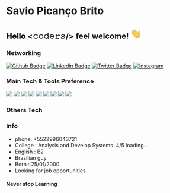 # Savio Picanço Brito

<h2> 𝐇𝐞𝐥𝐥𝐨 <𝚌𝚘𝚍𝚎𝚛𝚜/> feel welcome! <img src="https://github.com/ABSphreak/ABSphreak/blob/master/gifs/Hi.gif" width="30px"></h2>

### Networking

[![Github Badge](https://img.shields.io/badge/-Github-000?style=flat-square&logo=Github&logoColor=white&link=https://github.com/Saviopb/)](https://github.com/Saviopb/)
[![Linkedin Badge](https://img.shields.io/badge/-LinkedIn-blue?style=flat-square&logo=Linkedin&logoColor=white&link=https://www.linkedin.com/in/savio-pican%C3%A7o-b739a518a/)](https://www.linkedin.com/in/savio-pican%C3%A7o-b739a518a/)
[![Twitter Badge](https://img.shields.io/badge/-Twitter-1ca0f1?style=flat-square&labelColor=1ca0f1&logo=twitter&logoColor=white&link=https://twitter.com/savinnsk)](https://twitter.com/savinnsk)
<a href="https://www.instagram.com/savinnsk/" target="_blank"><img src="https://img.shields.io/badge/Instagram-%23E4405F.svg?&style=flat-square&logo=instagram&logoColor=white" alt="Instagram"></a>


### Main  Tech & Tools Preference

<img src = "https://img.shields.io/badge/-HTML5-E34F26?style=flat&logo=html5&logoColor=white"> <img src = "https://img.shields.io/badge/-CSS3-1572B6?style=flat&logo=css3&logoColor=white">
<img src="https://img.shields.io/badge/-JavaScript-eed718?style=flat&logo=javascript&logoColor=ffffff">
<img src="https://img.shields.io/badge/-Sass-cc6699?style=flat&logo=sass&logoColor=ffffff">
<img src="https://img.shields.io/badge/-React-000000?style=flat&logo=react&logoColor=00c8ff">
<img src="https://img.shields.io/badge/-Express.js-787878?style=flat">
<img src="https://img.shields.io/badge/-Node.js-3C873A?style=flat&logo=Node.js&logoColor=white">
<img src="http://img.shields.io/badge/-Git-F1502F?style=flat&logo=git&logoColor=FFFFFF">
<img src="http://img.shields.io/badge/-VS%20Code-007ACC?style=flat&logo=visual%20studio%20code&logoColor=white">

### Others Tech 

### Info

+ phone:  +5522996043721
+ College : Analysis and Develop Systems  4/5 loading....
+ English : B2
+ Brazilian guy 
+ Born : 25/01/2000
+ Looking for job opportunities 


#### Never stop Learning 


